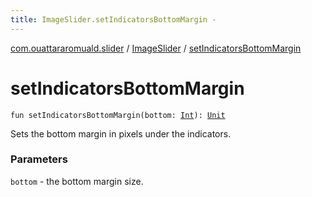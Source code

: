 ```yaml
---
title: ImageSlider.setIndicatorsBottomMargin - 
---
```


[com.ouattararomuald.slider](../index.html) / [ImageSlider](index.html) / [setIndicatorsBottomMargin](./set-indicators-bottom-margin.html)

# setIndicatorsBottomMargin

`fun setIndicatorsBottomMargin(bottom: `[`Int`](https://kotlinlang.org/api/latest/jvm/stdlib/kotlin/-int/index.html)`): `[`Unit`](https://kotlinlang.org/api/latest/jvm/stdlib/kotlin/-unit/index.html)

Sets the bottom margin in pixels under the indicators.

### Parameters

`bottom` - the bottom margin size.